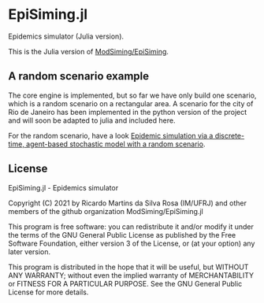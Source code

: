 # EpiSiming.jl

Epidemics simulator (Julia version).

This is the Julia version of [ModSiming/EpiSiming]().

## A random scenario example

The core engine is implemented, but so far we have only build one scenario, which is a random scenario on a rectangular area. A scenario for the city of Rio de Janeiro has been implemented in the python version of the project and will soon be adapted to julia and included here.

For the random scenario, have a look [Epidemic simulation via a discrete-time, agent-based stochastic model with a random scenario](docs/src/examples/random_scenario.md).

## License

EpiSiming.jl - Epidemics simulator

Copyright (C) 2021 by Ricardo Martins da Silva Rosa (IM/UFRJ) and other members of the github organization ModSiming/EpiSiming.jl

This program is free software: you can redistribute it and/or modify it under the terms of the GNU General Public License as published by the Free Software Foundation, either version 3 of the License, or (at your option) any later version.

This program is distributed in the hope that it will be useful, but WITHOUT ANY WARRANTY; without even the implied warranty of MERCHANTABILITY or FITNESS FOR A PARTICULAR PURPOSE.  See the GNU General Public License for more details.
